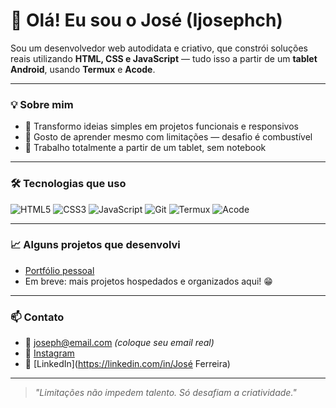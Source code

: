 # 👋 Olá! Eu sou o José (Ijosephch)

Sou um desenvolvedor web autodidata e criativo, que constrói soluções reais utilizando **HTML, CSS e JavaScript** — tudo isso a partir de um **tablet Android**, usando **Termux** e **Acode**.

---

### 💡 Sobre mim

- 🚀 Transformo ideias simples em projetos funcionais e responsivos  
- 🧠 Gosto de aprender mesmo com limitações — desafio é combustível  
- 📱 Trabalho totalmente a partir de um tablet, sem notebook

---

### 🛠️ Tecnologias que uso

![HTML5](https://img.shields.io/badge/HTML5-E34F26?style=flat&logo=html5&logoColor=white)
![CSS3](https://img.shields.io/badge/CSS3-1572B6?style=flat&logo=css3&logoColor=white)
![JavaScript](https://img.shields.io/badge/JavaScript-F7DF1E?style=flat&logo=javascript&logoColor=black)
![Git](https://img.shields.io/badge/Git-F05032?style=flat&logo=git&logoColor=white)
![Termux](https://img.shields.io/badge/Termux-000000?style=flat&logo=gnu-bash&logoColor=white)
![Acode](https://img.shields.io/badge/Acode-1E1E1E?style=flat&logo=android&logoColor=green)

---

### 📈 Alguns projetos que desenvolvi

- [Portfólio pessoal](https://github.com/Ijosephch/Ferreira.Dev)
- Em breve: mais projetos hospedados e organizados aqui! 😁

---

### 📫 Contato

- 📧 joseph@email.com *(coloque seu email real)*
- 📱 [Instagram](https://instagram.com/in/Ijoseph_jf)  
- 💼 [LinkedIn](https://linkedin.com/in/José Ferreira)

---

> _"Limitações não impedem talento. Só desafiam a criatividade."_
